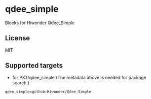 # qdee_simple

Blocks for Hiwonder Qdee_Simple

## License

MIT

## Supported targets

* for PXT/qdee_simple
(The metadata above is needed for package search.)

```package
qdee_simple=github:Hiwonder/Qdee_Simple
```

